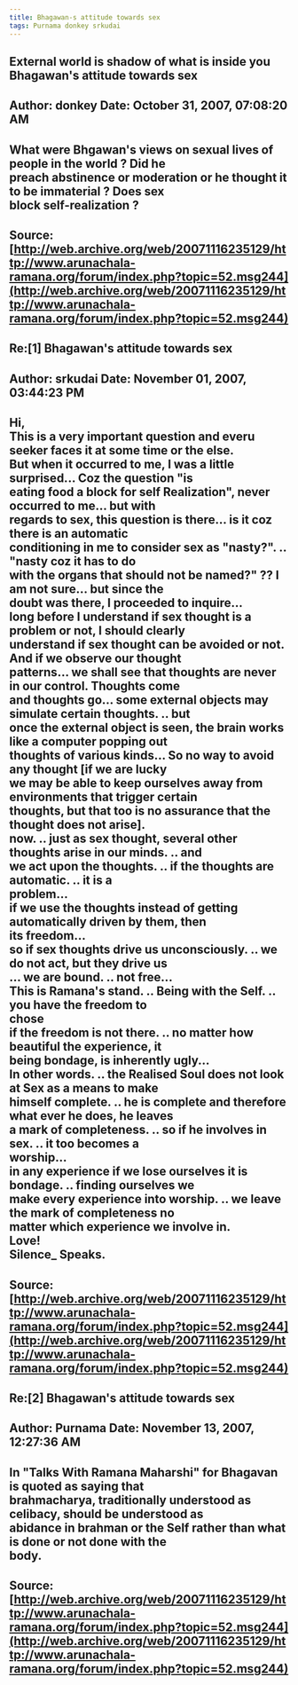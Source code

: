 ```yaml
--- 
title: Bhagawan-s attitude towards sex   
tags: Purnama donkey srkudai  
---  
```

## External world is shadow of what is inside you Bhagawan's attitude towards sex  
Author: donkey              Date: October 31, 2007, 07:08:20 AM  
---  
What were Bhgawan's views on sexual lives of people in the world ? Did he  
preach abstinence or moderation or he thought it to be immaterial ? Does sex  
block self-realization ?
 ---  
Source:[http://web.archive.org/web/20071116235129/http://www.arunachala-ramana.org/forum/index.php?topic=52.msg244](http://web.archive.org/web/20071116235129/http://www.arunachala-ramana.org/forum/index.php?topic=52.msg244)   
---  

## Re:[1] Bhagawan's attitude towards sex  
Author: srkudai             Date: November 01, 2007, 03:44:23 PM  
---  
Hi,   
 This is a very important question and everu seeker faces it at some time or the else.   
But when it occurred to me, I was a little surprised... Coz the question "is  
eating food a block for self Realization", never occurred to me... but with  
regards to sex, this question is there... is it coz there is an automatic  
conditioning in me to consider sex as "nasty?". .. "nasty coz it has to do  
with the organs that should not be named?" ?? I am not sure... but since the  
doubt was there, I proceeded to inquire...   
long before I understand if sex thought is a problem or not, I should clearly  
understand if sex thought can be avoided or not. And if we observe our thought  
patterns... we shall see that thoughts are never in our control. Thoughts come  
and thoughts go... some external objects may simulate certain thoughts. .. but  
once the external object is seen, the brain works like a computer popping out  
thoughts of various kinds... So no way to avoid any thought [if we are lucky  
we may be able to keep ourselves away from environments that trigger certain  
thoughts, but that too is no assurance that the thought does not arise].   
now. .. just as sex thought, several other thoughts arise in our minds. .. and  
we act upon the thoughts. .. if the thoughts are automatic. .. it is a  
problem...   
if we use the thoughts instead of getting automatically driven by them, then  
its freedom...   
so if sex thoughts drive us unconsciously. .. we do not act, but they drive us  
... we are bound. .. not free...   
This is Ramana's stand. .. Being with the Self. .. you have the freedom to  
chose   
if the freedom is not there. .. no matter how beautiful the experience, it  
being bondage, is inherently ugly...   
In other words. .. the Realised Soul does not look at Sex as a means to make  
himself complete. .. he is complete and therefore what ever he does, he leaves  
a mark of completeness. .. so if he involves in sex. .. it too becomes a  
worship...   
in any experience if we lose ourselves it is bondage. .. finding ourselves we  
make every experience into worship. .. we leave the mark of completeness no  
matter which experience we involve in.   
Love!   
Silence_ Speaks.
 ---  
Source:[http://web.archive.org/web/20071116235129/http://www.arunachala-ramana.org/forum/index.php?topic=52.msg244](http://web.archive.org/web/20071116235129/http://www.arunachala-ramana.org/forum/index.php?topic=52.msg244)   
---  

## Re:[2] Bhagawan's attitude towards sex  
Author: Purnama             Date: November 13, 2007, 12:27:36 AM  
---  
In "Talks With Ramana Maharshi" for Bhagavan is quoted as saying that  
brahmacharya, traditionally understood as celibacy, should be understood as  
abidance in brahman or the Self rather than what is done or not done with the  
body.
 ---  
Source:[http://web.archive.org/web/20071116235129/http://www.arunachala-ramana.org/forum/index.php?topic=52.msg244](http://web.archive.org/web/20071116235129/http://www.arunachala-ramana.org/forum/index.php?topic=52.msg244)   
---  

